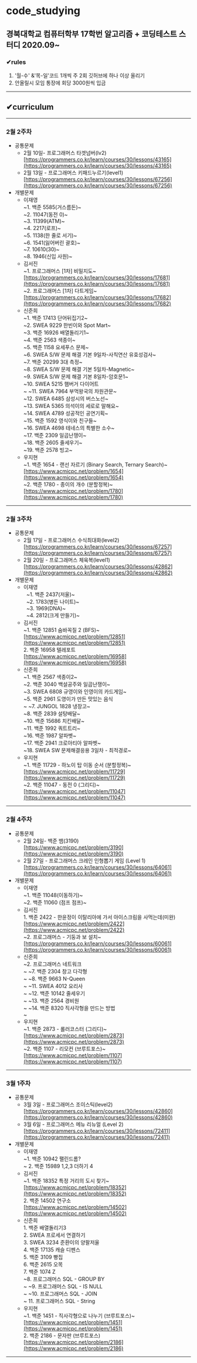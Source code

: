 # code_studying
## 경북대학교 컴퓨터학부 17학번 알고리즘 + 코딩테스트 스터디 2020.09~
### ✔rules
  1. '월-수' &'목-일'코드 1개씩 주 2회 깃허브에 하나 이상 올리기
  2. 안올릴시 모임 통장에 회당 3000원씩 입금
---
## ✔curriculum

---

### 2월 2주차

- 공통문제
    - 2월 10일- 프로그래머스 타겟넘버(lv2)  [https://programmers.co.kr/learn/courses/30/lessons/43165](https://programmers.co.kr/learn/courses/30/lessons/43165)
    - 2월 13일 - 프로그래머스 키패드누르기(level1)  [https://programmers.co.kr/learn/courses/30/lessons/67256](https://programmers.co.kr/learn/courses/30/lessons/67256)
- 개별문제
    - 이재영<br>
      ~1. 백준 5585(거스름돈)~<br>
      ~2. 11047(동전 0)~<br>
      ~3. 11399(ATM)~<br>
      ~4. 2217(로프)~<br>
      ~5. 1138(한 줄로 서기)~<br>
      ~6. 1541(잃어버린 괄호)~<br>
      ~7. 10610(30)~<br>
      ~8. 1946(신입 사원)~<br>
    - 김서진   
      ~1\. 프로그래머스 [1차] 비밀지도~      
      [https://programmers.co.kr/learn/courses/30/lessons/17681](https://programmers.co.kr/learn/courses/30/lessons/17681)   
      ~2\. 프로그래머스 [1차] 다트게임~   
      [https://programmers.co.kr/learn/courses/30/lessons/17682](https://programmers.co.kr/learn/courses/30/lessons/17682)
    - 신준희<br>
      ~1. 백준 17413 단어뒤집기2~<br>
      ~2. SWEA 9229 한빈이와 Spot Mart~<br>
      ~3. 백준 16926 배열돌리기1~<br>
      ~4. 백준 2563 색종이~<br>
      ~5. 백준 1158 요세푸스 문제~<br>
      ~6. SWEA S/W 문제 해결 기본 9일차-사칙연산 유효성검사~<br>
      ~7. 백준 20299 3대 측정~<br>
      ~8. SWEA S/W 문제 해결 기본 5일차-Magnetic~<br>
      ~9. SWEA S/W 문제 해결 기본 8일차-암호문1~<br>
      ~10. SWEA 5215 햄버거 다이어트<br>~
      ~11. SWEA 7964 부먹왕국의 차원관문~<br>
      ~12. SWEA 6485 삼성시의 버스노선~<br>
      ~13. SWEA 5365 의석이의 세로로 말해요~<br>
      ~14. SWEA 4789 성공적인 공연기획~<br>
      ~15. 백준 1592 영식이와 친구들~<br>
      ~16. SWEA 4698 테네스의 특별한 소수~<br>
      ~17. 백준 2309 일곱난쟁이~<br>
      ~18. 백준 2605 줄세우기~<br>
      ~19. 백준 2578 빙고~<br>
    - 우지현   
      ~1\. 백준 1654 - 랜선 자르기 (Binary Search, Ternary Search)~   
      [https://www.acmicpc.net/problem/1654](https://www.acmicpc.net/problem/1654)   
      ~2\. 백준 1780 - 종이의 개수 (분할정복)~  
      [https://www.acmicpc.net/problem/1780](https://www.acmicpc.net/problem/1780)

---

### 2월 3주차

- 공통문제
    - 2월 17일 - 프로그래머스 수식최대화(level2)   [https://programmers.co.kr/learn/courses/30/lessons/67257](https://programmers.co.kr/learn/courses/30/lessons/67257)
    - 2월 20일 - 프로그래머스 체육복(level1)   [https://programmers.co.kr/learn/courses/30/lessons/42862](https://programmers.co.kr/learn/courses/30/lessons/42862)
- 개별문제<br>
    - 이재영<br>
&nbsp; ~1. 백준 2437(저울)~<br>
&nbsp; ~2. 1783(병든 나이트)~<br>
&nbsp; ~3. 1969(DNA)~      
&nbsp; ~4. 2812(크게 만들기)~<br>
    - 김서진   
      ~1\. 백준 12851 숨바꼭질 2 (BFS)~   
      [https://www.acmicpc.net/problem/12851](https://www.acmicpc.net/problem/12851)     
      2\. 백준 16958 텔레포트   
      [https://www.acmicpc.net/problem/16958](https://www.acmicpc.net/problem/16958)   
    - 신준희<br>
      ~1. 백준 2567 색종이2~<br>
      ~2. 백준 3040 백설공주와 일곱난쟁이~<br>
      ~3. SWEA 6808 규영이와 인영이의 카드게임~<br>
      ~5. 백준 2961 도영이가 만든 맛있는 음식<br>~
      ~7. JUNGOL 1828 냉장고~<br>
      ~8. 백준 2839 설탕배달~<br>
      ~10. 백준 15686 치킨배달~<br>
      ~11. 백준 1992 쿼트트리~<br>
      ~16. 백준 1987 알파벳~<br>
      ~17. 백준 2941 크로아티아 알파벳~<br>
      ~18. SWEA SW 문제해결응용 3일차 - 최적경로~<br>
    - 우지현   
      ~1\. 백준 11729 - 하노이 탑 이동 순서 (분할정복)~   
      [https://www.acmicpc.net/problem/11729](https://www.acmicpc.net/problem/11729)   
      ~2\. 백준 11047 - 동전 0 (그리디)~  
      [https://www.acmicpc.net/problem/11047](https://www.acmicpc.net/problem/11047)
    
---

### 2월 4주차

- 공통문제
    - 2월 24일- 백준 뱀(3190)   
    [https://www.acmicpc.net/problem/3190](https://www.acmicpc.net/problem/3190)
    - 2월 27일 - 프로그래머스 크레인 인형뽑기 게임 (Level 1)  [https://programmers.co.kr/learn/courses/30/lessons/64061](https://programmers.co.kr/learn/courses/30/lessons/64061)
- 개별문제
    - 이재영<br>
    ~1\. 백준 11048(이동하기)~<br>
    ~2\. 백준 11060 (점프 점프)~<br>
    - 김서진   
    1\. 백준 2422 - 한윤정이 이탈리아에 가서 아이스크림을 사먹는데(미완)      
    [https://www.acmicpc.net/problem/2422](https://www.acmicpc.net/problem/2422)   
    ~2\. 프로그래머스 - 기둥과 보 설치~ 
    [https://programmers.co.kr/learn/courses/30/lessons/60061](https://programmers.co.kr/learn/courses/30/lessons/60061)   
    - 신준희<br>
    ~2\. 프로그래머스 네트워크<br>~
    ~7\. 백준 2304 창고 다각형<br>~
    ~8\. 백준 9663 N-Queen<br>~
    ~11\. SWEA 4012 요리사<br>~
    ~12\. 백준 10142 줄세우기<br>~
    ~13\. 백준 2564 경비원<br>~
    ~14\. 백준 8320 직사각형을 만드는 방법<br>~
    - 우지현   
      ~1\. 백준 2873 - 롤러코스터 (그리디)~   
      [https://www.acmicpc.net/problem/2873](https://www.acmicpc.net/problem/2873)   
      ~2\. 백준 1107 - 리모컨 (브루트포스)~  
      [https://www.acmicpc.net/problem/1107](https://www.acmicpc.net/problem/1107)
---

### 3월 1주차

- 공통문제
    - 3월 3일 - 프로그래머스 조이스틱(level2)  [https://programmers.co.kr/learn/courses/30/lessons/42860](https://programmers.co.kr/learn/courses/30/lessons/42860)
    - 3월 6일 - 프로그래머스 메뉴 리뉴얼 (Level 2) [https://programmers.co.kr/learn/courses/30/lessons/72411](https://programmers.co.kr/learn/courses/30/lessons/72411)
- 개별문제
    - 이재영<br>
     ~1\. 백준 10942 팰린드롬?<br>~
     2\. 백준 15989 1,2,3 더하기 4<br>
    - 김서진   
    ~1\. 백준 18352 특정 거리의 도시 찾기~   
    [https://www.acmicpc.net/problem/18352](https://www.acmicpc.net/problem/18352)   
    2\. 백준 14502 연구소   
    [https://www.acmicpc.net/problem/14502](https://www.acmicpc.net/problem/14502)   
    - 신준희<br>
    1\. 백준 배열돌리기3<br>
    2\. SWEA 프로세서 연결하기<br>
    3\. SWEA 3234 준환이의 양팔저울<br>
    4\. 백준 17135 캐슬 디펜스<br>
    5\. 백준 3109 빵집<br>
    6\. 백준 2615 오목<br>
    7\. 백준 1074 Z<br>
    ~8\. 프로그래머스 SQL - GROUP BY<br>~
    ~9\. 프로그래머스 SQL - IS NULL<br>~
    ~10\. 프로그래머스 SQL - JOIN<br>~
    11\. 프로그래머스 SQL - String<br>
    - 우지현   
      ~1\. 백준 1451 - 직사각형으로 나누기 (브루트포스)~   
      [https://www.acmicpc.net/problem/1451](https://www.acmicpc.net/problem/1451)   
      2\. 백준 2186 - 문자판 (브루트포스)  
      [https://www.acmicpc.net/problem/2186](https://www.acmicpc.net/problem/2186)

---
